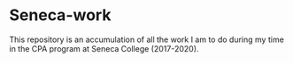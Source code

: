 # Seneca-work
This repository is an accumulation of all the work I am to do during my time in the CPA program at Seneca College (2017-2020).
